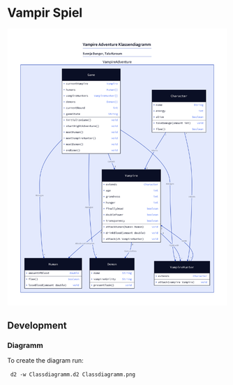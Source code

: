 # Vampir Spiel 


![Diagramm](./Classdiagramm.png)



## Development 

### Diagramm

To create the diagram run:

` d2 -w Classdiagramm.d2 Classdiagramm.png`


